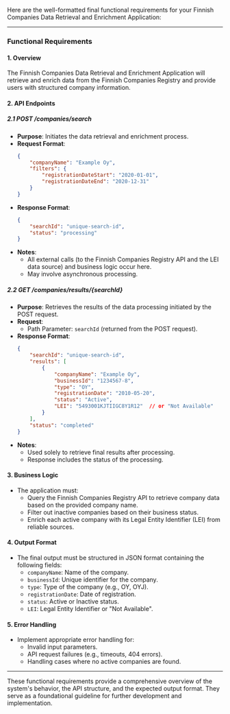 Here are the well-formatted final functional requirements for your Finnish Companies Data Retrieval and Enrichment Application:

---

### Functional Requirements

#### 1. Overview
The Finnish Companies Data Retrieval and Enrichment Application will retrieve and enrich data from the Finnish Companies Registry and provide users with structured company information.

#### 2. API Endpoints

##### 2.1 POST /companies/search
- **Purpose**: Initiates the data retrieval and enrichment process.
- **Request Format**: 
    ```json
    {
        "companyName": "Example Oy",
        "filters": {
            "registrationDateStart": "2020-01-01",
            "registrationDateEnd": "2020-12-31"
        }
    }
    ```
- **Response Format**: 
    ```json
    {
        "searchId": "unique-search-id",
        "status": "processing"
    }
    ```
- **Notes**:
  - All external calls (to the Finnish Companies Registry API and the LEI data source) and business logic occur here.
  - May involve asynchronous processing.

##### 2.2 GET /companies/results/{searchId}
- **Purpose**: Retrieves the results of the data processing initiated by the POST request.
- **Request**: 
  - Path Parameter: `searchId` (returned from the POST request).
- **Response Format**: 
    ```json
    {
        "searchId": "unique-search-id",
        "results": [
            {
                "companyName": "Example Oy",
                "businessId": "1234567-8",
                "type": "OY",
                "registrationDate": "2010-05-20",
                "status": "Active",
                "LEI": "5493001KJTIIGC8Y1R12"  // or "Not Available"
            }
        ],
        "status": "completed"
    }
    ```
- **Notes**:
  - Used solely to retrieve final results after processing.
  - Response includes the status of the processing.

#### 3. Business Logic
- The application must:
  - Query the Finnish Companies Registry API to retrieve company data based on the provided company name.
  - Filter out inactive companies based on their business status.
  - Enrich each active company with its Legal Entity Identifier (LEI) from reliable sources.
  
#### 4. Output Format
- The final output must be structured in JSON format containing the following fields:
  - `companyName`: Name of the company.
  - `businessId`: Unique identifier for the company.
  - `type`: Type of the company (e.g., OY, OYJ).
  - `registrationDate`: Date of registration.
  - `status`: Active or Inactive status.
  - `LEI`: Legal Entity Identifier or "Not Available".

#### 5. Error Handling
- Implement appropriate error handling for:
  - Invalid input parameters.
  - API request failures (e.g., timeouts, 404 errors).
  - Handling cases where no active companies are found.

---

These functional requirements provide a comprehensive overview of the system's behavior, the API structure, and the expected output format. They serve as a foundational guideline for further development and implementation.